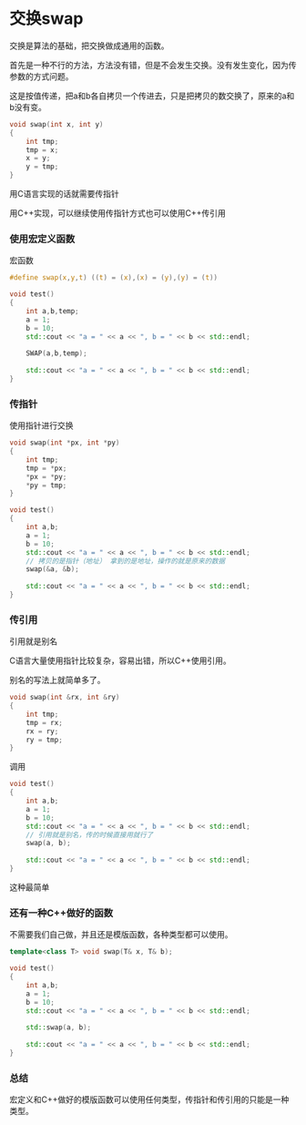 # 交换swap

交换是算法的基础，把交换做成通用的函数。

首先是一种不行的方法，方法没有错，但是不会发生交换。没有发生变化，因为传参数的方式问题。

这是按值传递，把a和b各自拷贝一个传进去，只是把拷贝的数交换了，原来的a和b没有变。

```c++
void swap(int x, int y)
{
    int tmp;
    tmp = x;
    x = y;
    y = tmp;
}
```

用C语言实现的话就需要传指针

用C++实现，可以继续使用传指针方式也可以使用C++传引用

### 使用宏定义函数

宏函数

```c
#define swap(x,y,t) ((t) = (x),(x) = (y),(y) = (t))
```

```c++
void test()
{
    int a,b,temp;
    a = 1;
    b = 10;
    std::cout << "a = " << a << ", b = " << b << std::endl;
    
    SWAP(a,b,temp);
    
    std::cout << "a = " << a << ", b = " << b << std::endl;
}
```

### 传指针

使用指针进行交换

```c++
void swap(int *px, int *py)
{
    int tmp;
    tmp = *px;
    *px = *py;
    *py = tmp;
}
```

```c++
void test()
{
    int a,b;
    a = 1;
    b = 10;
    std::cout << "a = " << a << ", b = " << b << std::endl;
    // 拷贝的是指针（地址） 拿到的是地址，操作的就是原来的数据
    swap(&a, &b);
    
    std::cout << "a = " << a << ", b = " << b << std::endl;
}
```

### 传引用

引用就是别名

C语言大量使用指针比较复杂，容易出错，所以C++使用引用。

别名的写法上就简单多了。

```c++
void swap(int &rx, int &ry)
{
    int tmp;
    tmp = rx;
    rx = ry;
    ry = tmp;
}
```

调用

```c++
void test()
{
    int a,b;
    a = 1;
    b = 10;
    std::cout << "a = " << a << ", b = " << b << std::endl;
    // 引用就是别名，传的时候直接用就行了
    swap(a, b);
    
    std::cout << "a = " << a << ", b = " << b << std::endl;
}
```

这种最简单

### 还有一种C++做好的函数

不需要我们自己做，并且还是模版函数，各种类型都可以使用。

```c++
template<class T> void swap(T& x, T& b);
```

```c++
void test()
{
    int a,b;
    a = 1;
    b = 10;
    std::cout << "a = " << a << ", b = " << b << std::endl;
    
    std::swap(a, b);
    
    std::cout << "a = " << a << ", b = " << b << std::endl;
}
```

### 总结

宏定义和C++做好的模版函数可以使用任何类型，传指针和传引用的只能是一种类型。